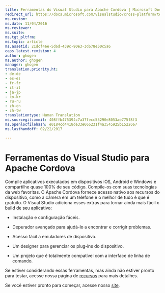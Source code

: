 ```yaml
---
title: Ferramentas do Visual Studio para Apache Cordova | Microsoft Docs
redirect_url: https://docs.microsoft.com/visualstudio/cross-platform/tools-for-cordova/
ms.custom: 
ms.date: 11/04/2016
ms.reviewer: 
ms.suite: 
ms.tgt_pltfrm: 
ms.topic: article
ms.assetid: 21dcf46e-5d6d-439c-90e3-3d678e50c5a6
caps.latest.revision: 4
author: ghogen
ms.author: ghogen
manager: ghogen
translation.priority.ht:
- de-de
- es-es
- fr-fr
- it-it
- ja-jp
- ko-kr
- ru-ru
- zh-cn
- zh-tw
translationtype: Human Translation
ms.sourcegitcommit: 408ffb475394c7a37fecc55290e8053ae775f8f3
ms.openlocfilehash: e0184cd4418de33e666231f4a3545925b1522667
ms.lasthandoff: 02/22/2017

---
```

# <a name="visual-studio-tools-for-apache-cordova"></a>Ferramentas do Visual Studio para Apache Cordova
Compile aplicativos executados em dispositivos iOS, Android e Windows e compartilhe quase 100% de seu código. Compile-os com suas tecnologias da web favoritas. O Apache Cordova fornece acesso nativo aos recursos do dispositivo, como a câmera em um telefone e o melhor de tudo é que é gratuito. O Visual Studio adiciona esses extras para tornar ainda mais fácil o build de seu aplicativo:  
  
-   Instalação e configuração fáceis.  
  
-   Depurador avançado para ajudá-lo a encontrar e corrigir problemas.  
  
-   Acesso fácil a emuladores de dispositivo.  
  
-   Um designer para gerenciar os plug-ins do dispositivo.  
  
-   Um projeto que é totalmente compatível com a interface de linha de comando.  
  
 Se estiver considerando essas ferramentas, mas ainda não estiver pronto para testar, acesse nossa página de [recursos](https://www.visualstudio.com/explore/cordova-vs) para mais detalhes.  
  
 Se você estiver pronto para começar, acesse nosso [site](http://taco.visualstudio.com/en-us/docs/get-started-vs-tools-apache-cordova/).
